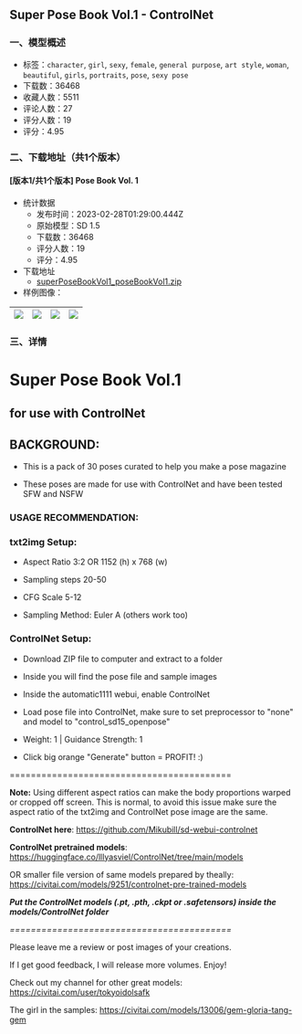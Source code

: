 ## Super Pose Book Vol.1 - ControlNet
### 一、模型概述

- 标签：`character`, `girl`, `sexy`, `female`, `general purpose`, `art style`, `woman`, `beautiful`, `girls`, `portraits`, `pose`, `sexy pose`
- 下载数：36468
- 收藏人数：5511
- 评论人数：27
- 评分人数：19
- 评分：4.95

### 二、下载地址（共1个版本）

#### [版本1/共1个版本] Pose Book Vol. 1 

- 统计数据
  - 发布时间：2023-02-28T01:29:00.444Z
  - 原始模型：SD 1.5
  - 下载数：36468
  - 评分人数：19
  - 评分：4.95
- 下载地址
  - [superPoseBookVol1_poseBookVol1.zip](https://civitai.com/api/download/models/16074)
- 样例图像：

| <img src="https://image.civitai.com/xG1nkqKTMzGDvpLrqFT7WA/74ae63b3-182f-4874-e8cf-c45384f4da00/width=450/161929.jpeg" /> | <img src="https://image.civitai.com/xG1nkqKTMzGDvpLrqFT7WA/c542fce6-7483-461a-b32d-5868f993e100/width=450/161947.jpeg" /> | <img src="https://image.civitai.com/xG1nkqKTMzGDvpLrqFT7WA/b8a5b44b-8804-486a-4b7a-a153fafe6a00/width=450/161946.jpeg" /> | <img src="https://image.civitai.com/xG1nkqKTMzGDvpLrqFT7WA/692582e3-ace8-4228-ac8b-84d51984ff00/width=450/161944.jpeg" /> |
| ---- | ---- | ---- | ---- |


### 三、详情
<h1>Super Pose Book Vol.1</h1><h2>for use with ControlNet</h2><p></p><h2>BACKGROUND:</h2><ul><li><p>This is a pack of 30 poses curated to help you make a pose magazine</p></li><li><p>These poses are made for use with ControlNet and have been tested SFW and NSFW</p></li></ul><p></p><h3>USAGE RECOMMENDATION:</h3><h3>txt2img Setup:</h3><ul><li><p>Aspect Ratio 3:2 OR 1152 (h) x 768 (w)</p></li><li><p>Sampling steps 20-50</p></li><li><p>CFG Scale 5-12</p></li><li><p>Sampling Method: Euler A (others work too)</p><p></p></li></ul><h3>ControlNet Setup:</h3><ul><li><p>Download ZIP file to computer and extract to a folder</p></li><li><p>Inside you will find the pose file and sample images</p></li><li><p>Inside the automatic1111 webui, enable ControlNet</p></li><li><p>Load pose file into ControlNet, make sure to set preprocessor to "none" and model to "control_sd15_openpose"</p></li><li><p>Weight: 1 | Guidance Strength: 1</p></li><li><p>Click big orange "Generate" button = PROFIT! :)</p></li></ul><p></p><p></p><p>==========================================</p><p><strong>Note:</strong> Using different aspect ratios can make the body proportions warped or cropped off screen. This is normal, to avoid this issue make sure the aspect ratio of the txt2img and ControlNet pose image are the same.</p><p></p><p><strong>ControlNet here</strong>: <a target="_blank" rel="ugc" href="https://github.com/Mikubill/sd-webui-controlnet">https://github.com/Mikubill/sd-webui-controlnet</a></p><p><strong>ControlNet pretrained models</strong>: <a target="_blank" rel="ugc" href="https://huggingface.co/lllyasviel/ControlNet/tree/main/models">https://huggingface.co/lllyasviel/ControlNet/tree/main/models</a></p><p>OR smaller file version of same models prepared by theally: <a target="_blank" rel="ugc" href="https://civitai.com/models/9251/controlnet-pre-trained-models">https://civitai.com/models/9251/controlnet-pre-trained-models</a></p><p><strong><em>Put the ControlNet models (.pt, .pth, .ckpt or .safetensors) inside the models/ControlNet folder</em></strong></p><p><em>==========================================</em></p><p>Please leave me a review or post images of your creations.</p><p>If I get good feedback, I will release more volumes. Enjoy!</p><p>Check out my channel for other great models: <a target="_blank" rel="ugc" href="https://civitai.com/user/tokyoidolsafk">https://civitai.com/user/tokyoidolsafk</a></p><p>The girl in the samples: <a target="_blank" rel="ugc" href="https://civitai.com/models/13006/gem-gloria-tang-gem">https://civitai.com/models/13006/gem-gloria-tang-gem</a></p>